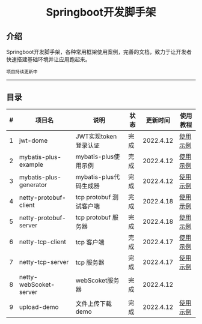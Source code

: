 <h1 align="center">Springboot开发脚手架</h1> 

## 介绍

Springboot开发脚手架，各种常用框架使用案例，完善的文档，致力于让开发者快速搭建基础环境并让应用跑起来。

`项目持续更新中`

---

## 目录

| #    | 项目名                 | 说明                    | 状态 | 更新时间  | 使用教程                           |
| ---- | ---------------------- | ----------------------- | ---- | --------- | ---------------------------------- |
| 1    | jwt-dome               | JWT实现token登录认证    | 完成 | 2022.4.12 | [使用示例](http://t.csdn.cn/uBLdp) |
| 2    | mybatis-plus-example   | mybatis-plus使用示例    | 完成 | 2022.4.12 | [使用示例](http://t.csdn.cn/oSwiZ) |
| 3    | mybatis-plus-generator | mybatis-plus代码生成器  | 完成 | 2022.4.12 | [使用示例](http://t.csdn.cn/wmdG5) |
| 4    | netty-protobuf-client  | tcp protobuf 测试客户端 | 完成 | 2022.4.18 | [使用示例](http://t.csdn.cn/Lneul) |
| 5    | netty-protobuf-server  | tcp protobuf 服务器     | 完成 | 2022.4.18 | [使用示例](http://t.csdn.cn/yCpAe) |
| 6    | netty-tcp-client       | tcp 客户端              | 完成 | 2022.4.17 | [使用示例](http://t.csdn.cn/yvjS5) |
| 7    | netty-tcp-server       | tcp 服务器              | 完成 | 2022.4.17 | [使用示例](http://t.csdn.cn/ti5xA) |
| 8    | netty-webScoket-server | webScoket服务器         | 完成 | 2022.4.12 |                                    |
| 9    | upload-demo            | 文件上传下载demo        | 完成 | 2022.4.12 | [使用示例](http://t.csdn.cn/ZFOYP) |



